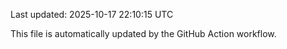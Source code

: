 Last updated: 2025-10-17 22:10:15 UTC

This file is automatically updated by the GitHub Action workflow.
